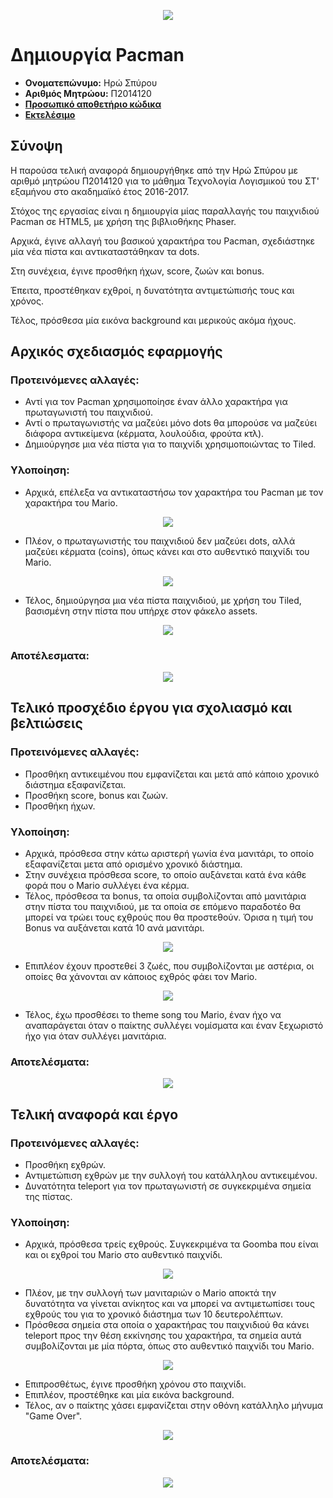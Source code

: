 <p align="center">
   <img src="https://user-images.githubusercontent.com/15046396/26847816-0a44b994-4b07-11e7-839c-3be1c05c1757.png">
</p>

# Δημιουργία Pacman

*	**Ονοματεπώνυμο:** Ηρώ Σπύρου
*	**Αριθμός Μητρώου:** Π2014120
*	**[Προσωπικό αποθετήριο κώδικα](https://github.com/irospyrou/pacman "Iro's Repository")**
*	**[Εκτελέσιμο](https://irospyrou.github.io/pacman/ "Iro's Pacman")**

## Σύνοψη
Η παρούσα τελική αναφορά δημιουργήθηκε από την Ηρώ Σπύρου με αριθμό μητρώου Π2014120 για το μάθημα Τεχνολογία Λογισμικού του ΣΤ' εξαμήνου στο ακαδημαϊκό έτος 2016-2017.

Στόχος της εργασίας είναι η δημιουργία μίας παραλλαγής του παιχνιδιού Pacman σε HTML5, με χρήση της βιβλιοθήκης Phaser. 

Αρχικά, έγινε αλλαγή του βασικού χαρακτήρα του Pacman, σχεδιάστηκε μία νέα πίστα και αντικαταστάθηκαν τα dots. 

Στη συνέχεια, έγινε προσθήκη ήχων, score, ζωών και bonus.

Έπειτα, προστέθηκαν εχθροί, η δυνατότητα αντιμετώπισής τους και χρόνος.

Τέλος, πρόσθεσα μία εικόνα background και μερικούς ακόμα ήχους.

## Aρχικός σχεδιασμός εφαρμογής
### Προτεινόμενες αλλαγές:
  *	Αντί για τον Pacman χρησιμοποίησε έναν άλλο χαρακτήρα για πρωταγωνιστή του παιχνιδιού.
  *	Αντί ο πρωταγωνιστής να μαζεύει μόνο dots θα μπορούσε να μαζεύει διάφορα αντικείμενα (κέρματα, λουλούδια, φρούτα κτλ).
  *	Δημιούργησε μια νέα πίστα για το παιχνίδι χρησιμοποιώντας το Tiled.

### Υλοποίηση:
  * Aρχικά, επέλεξα να αντικαταστήσω τον χαρακτήρα του Pacman με τον χαρακτήρα του Mario.
  <p align="center">
    <img src="https://cloud.githubusercontent.com/assets/15046396/26546513/02e08bd2-4473-11e7-91cb-042165d5378f.png">
  </p>
  
  * Πλέον, ο πρωταγωνιστής του παιχνιδιού δεν μαζεύει dots, αλλά μαζεύει κέρματα (coins), όπως κάνει και στο αυθεντικό παιχνίδι του Mario.
  <p align="center">
    <img src="https://cloud.githubusercontent.com/assets/15046396/26560502/c2e5d33c-44bf-11e7-8e16-c0043c238d32.png">
  </p>
  
  * Τέλος, δημιούργησα μια νέα πίστα παιχνιδιού, με χρήση του Tiled, βασισμένη στην πίστα που υπήρχε στον φάκελο assets.
  <p align="center">
    <img src="https://cloud.githubusercontent.com/assets/15046396/26560518/f59beaaa-44bf-11e7-83cf-3e18dc0f3e4a.png">
  </p>
  
### Αποτέλεσματα:
<p align="center">
    <img src="https://cloud.githubusercontent.com/assets/15046396/26560529/132fde32-44c0-11e7-89b1-0f2a0aad65e8.png">
</p> 

## Τελικό προσχέδιο έργου για σχολιασμό και βελτιώσεις 
### Προτεινόμενες αλλαγές:
  * Προσθήκη αντικειμένου που εμφανίζεται και μετά από κάποιο χρονικό διάστημα εξαφανίζεται.
  * Προσθήκη score, bonus και ζωών.
  * Προσθήκη ήχων.
  
### Υλοποίηση:
  * Αρχικά, πρόσθεσα στην κάτω αριστερή γωνία ένα μανιτάρι, το οποίο εξαφανίζεται μετα από ορισμένο χρονικό διάστημα.
  * Στην συνέχεια πρόσθεσα score, το οποίο αυξάνεται κατά ένα κάθε φορά που ο Mario συλλέγει ένα κέρμα. 
  * Τέλος, πρόσθεσα τα bonus, τα οποία συμβολίζονται από μανιτάρια στην πίστα του παιχνιδιού, με τα οποία σε επόμενο παραδοτέο θα μπορεί να τρώει τους εχθρούς που θα προστεθούν. Όρισα η τιμή του Bonus να αυξάνεται κατά 10 ανά μανιτάρι.
  <p align="center">
    <img src="https://cloud.githubusercontent.com/assets/15046396/26560553/3b2674a0-44c0-11e7-91be-b0ee16d21c16.png">
  </p>
  
  * Επιπλέον έχουν προστεθεί 3 ζωές, που συμβολίζονται με αστέρια, οι οποίες θα χάνονται αν κάποιος εχθρός φάει τον Mario.
  <p align="center">
    <img src="https://cloud.githubusercontent.com/assets/15046396/26560574/69f4f3ba-44c0-11e7-83a5-142133723cc7.png">
  </p>
  
  * Τέλος, έχω προσθέσει το theme song του Mario, έναν ήχο να αναπαράγεται όταν ο παίκτης συλλέγει νομίσματα και έναν ξεχωριστό ήχο για όταν συλλέγει μανιτάρια.

### Αποτελέσματα:
 <p align="center">
    <img src="https://cloud.githubusercontent.com/assets/15046396/26560587/851797ec-44c0-11e7-8147-d3cacdff8ffe.png">
 </p>

## Τελική αναφορά και έργο
### Προτεινόμενες αλλαγές:
  * Προσθήκη εχθρών.
  * Αντιμετώπιση εχθρών με την συλλογή του κατάλληλου αντικειμένου.
  * Δυνατότητα teleport για τον πρωταγωνιστή σε συγκεκριμένα σημεία της πίστας.

### Υλοποίηση:
  * Αρχικά, πρόσθεσα τρείς εχθρούς. Συγκεκριμένα τα Goomba που είναι και οι εχθροί του Mario στο αυθεντικό παιχνίδι.
  <p align="center">
    <img src="https://cloud.githubusercontent.com/assets/15046396/26826443/d8a3340a-4ac1-11e7-98bd-1ac6b6604584.png">
  </p>
  
  * Πλέον, με την συλλογή των μανιταριών ο Mario αποκτά την δυνατότητα να γίνεται ανίκητος και να μπορεί να αντιμετωπίσει τους εχθρούς του για το χρονικό διάστημα των 10 δευτερολέπτων.
  * Πρόσθεσα σημεία στα οποία ο χαρακτήρας του παιχνιδιού θα κάνει teleport προς την θέση εκκίνησης του χαρακτήρα, τα σημεία αυτά συμβολίζονται με μία πόρτα, όπως στο αυθεντικό παιχνίδι του Mario.
  <p align="center">
    <img src="https://cloud.githubusercontent.com/assets/15046396/26826670/8f7223ee-4ac2-11e7-99d6-d4b7cc2091de.png">
  </p>
  
  * Επιπροσθέτως, έγινε προσθήκη χρόνου στο παιχνίδι.
  * Επιπλέον, προστέθηκε και μία εικόνα background.
  * Τέλος, αν ο παίκτης χάσει εμφανίζεται στην οθόνη κατάλληλο μήνυμα "Game Over". 
  <p align="center">
    <img src="https://cloud.githubusercontent.com/assets/15046396/26826785/f824a16e-4ac2-11e7-93b1-f1694d473282.png">
  </p>

### Αποτελέσματα:
<p align="center">
    <img src="https://cloud.githubusercontent.com/assets/15046396/26827004/e04428d4-4ac3-11e7-9c28-84e4e2f743a6.png">
</p>
